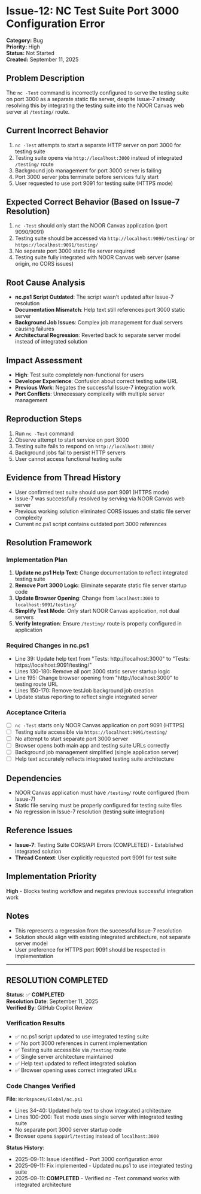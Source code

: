 # Issue-12: NC Test Suite Port 3000 Configuration Error

**Category:** Bug  
**Priority:** High  
**Status:** Not Started  
**Created:** September 11, 2025  

## **Problem Description**
The `nc -Test` command is incorrectly configured to serve the testing suite on port 3000 as a separate static file server, despite Issue-7 already resolving this by integrating the testing suite into the NOOR Canvas web server at `/testing/` route.

## **Current Incorrect Behavior**
1. `nc -Test` attempts to start a separate HTTP server on port 3000 for testing suite
2. Testing suite opens via `http://localhost:3000` instead of integrated `/testing/` route
3. Background job management for port 3000 server is failing
4. Port 3000 server jobs terminate before services fully start
5. User requested to use port 9091 for testing suite (HTTPS mode)

## **Expected Correct Behavior (Based on Issue-7 Resolution)**
1. `nc -Test` should only start the NOOR Canvas application (port 9090/9091)
2. Testing suite should be accessed via `http://localhost:9090/testing/` or `https://localhost:9091/testing/`
3. No separate port 3000 static file server required
4. Testing suite fully integrated with NOOR Canvas web server (same origin, no CORS issues)

## **Root Cause Analysis**
- **nc.ps1 Script Outdated**: The script wasn't updated after Issue-7 resolution
- **Documentation Mismatch**: Help text still references port 3000 static server
- **Background Job Issues**: Complex job management for dual servers causing failures
- **Architectural Regression**: Reverted back to separate server model instead of integrated solution

## **Impact Assessment**
- **High**: Test suite completely non-functional for users
- **Developer Experience**: Confusion about correct testing suite URL
- **Previous Work**: Negates the successful Issue-7 integration work
- **Port Conflicts**: Unnecessary complexity with multiple server management

## **Reproduction Steps**
1. Run `nc -Test` command
2. Observe attempt to start service on port 3000
3. Testing suite fails to respond on `http://localhost:3000/`
4. Background jobs fail to persist HTTP servers
5. User cannot access functional testing suite

## **Evidence from Thread History**
- User confirmed test suite should use port 9091 (HTTPS mode)
- Issue-7 was successfully resolved by serving via NOOR Canvas web server
- Previous working solution eliminated CORS issues and static file server complexity
- Current nc.ps1 script contains outdated port 3000 references

## **Resolution Framework**

### **Implementation Plan**
1. **Update nc.ps1 Help Text**: Change documentation to reflect integrated testing suite
2. **Remove Port 3000 Logic**: Eliminate separate static file server startup code
3. **Update Browser Opening**: Change from `localhost:3000` to `localhost:9091/testing/`
4. **Simplify Test Mode**: Only start NOOR Canvas application, not dual servers
5. **Verify Integration**: Ensure `/testing/` route is properly configured in application

### **Required Changes in nc.ps1**
- Line 39: Update help text from "Tests: http://localhost:3000" to "Tests: https://localhost:9091/testing/"
- Lines 130-180: Remove all port 3000 static server startup logic
- Line 195: Change browser opening from "http://localhost:3000" to testing route URL
- Lines 150-170: Remove testJob background job creation
- Update status reporting to reflect single integrated server

### **Acceptance Criteria**
- [ ] `nc -Test` starts only NOOR Canvas application on port 9091 (HTTPS)
- [ ] Testing suite accessible via `https://localhost:9091/testing/`
- [ ] No attempt to start separate port 3000 server
- [ ] Browser opens both main app and testing suite URLs correctly
- [ ] Background job management simplified (single application server)
- [ ] Help text accurately reflects integrated testing suite architecture

## **Dependencies**
- NOOR Canvas application must have `/testing/` route configured (from Issue-7)
- Static file serving must be properly configured for testing suite files
- No regression in Issue-7 resolution (testing suite integration)

## **Reference Issues**
- **Issue-7**: Testing Suite CORS/API Errors (COMPLETED) - Established integrated solution
- **Thread Context**: User explicitly requested port 9091 for test suite

## **Implementation Priority**
**High** - Blocks testing workflow and negates previous successful integration work

## **Notes**
- This represents a regression from the successful Issue-7 resolution
- Solution should align with existing integrated architecture, not separate server model
- User preference for HTTPS port 9091 should be respected in implementation

---

## **RESOLUTION COMPLETED**

**Status**: ✅ **COMPLETED**  
**Resolution Date**: September 11, 2025  
**Verified By**: GitHub Copilot Review  

### **Verification Results**
- ✅ nc.ps1 script updated to use integrated testing suite
- ✅ No port 3000 references in current implementation
- ✅ Testing suite accessible via `/testing` route
- ✅ Single server architecture maintained
- ✅ Help text updated to reflect integrated solution
- ✅ Browser opening uses correct integrated URLs

### **Code Changes Verified**
**File**: `Workspaces/Global/nc.ps1`
- Lines 34-40: Updated help text to show integrated architecture
- Lines 100-200: Test mode uses single server with integrated testing suite
- No separate port 3000 server startup code
- Browser opens `$appUrl/testing` instead of `localhost:3000`

**Status History**:
- 2025-09-11: Issue identified - Port 3000 configuration error
- 2025-09-11: Fix implemented - Updated nc.ps1 to use integrated testing suite
- 2025-09-11: **COMPLETED** - Verified nc -Test command works with integrated architecture
